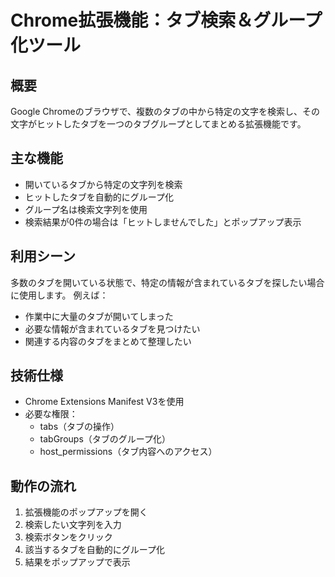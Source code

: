 # Chrome拡張機能：タブ検索＆グループ化ツール

## 概要
Google Chromeのブラウザで、複数のタブの中から特定の文字を検索し、その文字がヒットしたタブを一つのタブグループとしてまとめる拡張機能です。

## 主な機能
- 開いているタブから特定の文字列を検索
- ヒットしたタブを自動的にグループ化
- グループ名は検索文字列を使用
- 検索結果が0件の場合は「ヒットしませんでした」とポップアップ表示

## 利用シーン
多数のタブを開いている状態で、特定の情報が含まれているタブを探したい場合に使用します。
例えば：
- 作業中に大量のタブが開いてしまった
- 必要な情報が含まれているタブを見つけたい
- 関連する内容のタブをまとめて整理したい

## 技術仕様
- Chrome Extensions Manifest V3を使用
- 必要な権限：
  - tabs（タブの操作）
  - tabGroups（タブのグループ化）
  - host_permissions（タブ内容へのアクセス）

## 動作の流れ
1. 拡張機能のポップアップを開く
2. 検索したい文字列を入力
3. 検索ボタンをクリック
4. 該当するタブを自動的にグループ化
5. 結果をポップアップで表示 